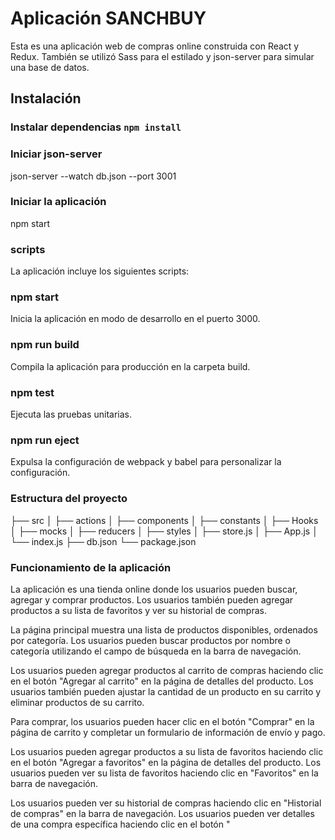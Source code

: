 # Aplicación SANCHBUY

Esta es una aplicación web de compras online construida con React y Redux. También se utilizó Sass para el estilado y json-server para simular una base de datos.

## Instalación
### Instalar dependencias `npm install`

### Iniciar json-server
json-server --watch db.json --port 3001


### Iniciar la aplicación
npm start

### scripts
La aplicación incluye los siguientes scripts:

### npm start
Inicia la aplicación en modo de desarrollo en el puerto 3000.

###  npm run build
Compila la aplicación para producción en la carpeta build.

### npm test
Ejecuta las pruebas unitarias.

### npm run eject
Expulsa la configuración de webpack y babel para personalizar la configuración.

### Estructura del proyecto

├── src
│   ├── actions
│   ├── components
│   ├── constants
│   ├── Hooks
│   ├── mocks
│   ├── reducers
│   ├── styles
│   ├── store.js
│   ├── App.js
│   └── index.js
├── db.json
└── package.json


### Funcionamiento de la aplicación
La aplicación es una tienda online donde los usuarios pueden buscar, agregar y comprar productos. Los usuarios también pueden agregar productos a su lista de favoritos y ver su historial de compras.

La página principal muestra una lista de productos disponibles, ordenados por categoría. Los usuarios pueden buscar productos por nombre o categoría utilizando el campo de búsqueda en la barra de navegación.

Los usuarios pueden agregar productos al carrito de compras haciendo clic en el botón "Agregar al carrito" en la página de detalles del producto. Los usuarios también pueden ajustar la cantidad de un producto en su carrito y eliminar productos de su carrito.

Para comprar, los usuarios pueden hacer clic en el botón "Comprar" en la página de carrito y completar un formulario de información de envío y pago.

Los usuarios pueden agregar productos a su lista de favoritos haciendo clic en el botón "Agregar a favoritos" en la página de detalles del producto. Los usuarios pueden ver su lista de favoritos haciendo clic en "Favoritos" en la barra de navegación.

Los usuarios pueden ver su historial de compras haciendo clic en "Historial de compras" en la barra de navegación. Los usuarios pueden ver detalles de una compra específica haciendo clic en el botón "